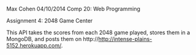 Max Cohen
04/10/2014
Comp 20: Web Programming

Assignment 4: 2048 Game Center

This API takes the scores from each 2048 game played, stores them in a MongoDB, and posts them on http://http://intense-plains-5152.herokuapp.com/.